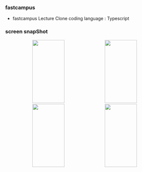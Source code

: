 ### fastcampus
* fastcampus Lecture Clone coding
language : Typescript 


### screen snapShot
<p align="center">
  <img src="https://user-images.githubusercontent.com/64457004/141491477-49b84aa0-f64c-4445-b52e-dc86de766537.png" width="45%" height="200px">
  <img src="https://user-images.githubusercontent.com/64457004/141491691-becc6ff6-8741-4010-9d6c-6abf4750c7b9.png" width="45%" height="200px">
  <img src="https://user-images.githubusercontent.com/64457004/142715479-b58e8a1d-25d1-45fd-bbb0-5e522dd4263c.png" width="45%" height="200px">
  <img src="https://user-images.githubusercontent.com/64457004/142715375-7771da21-0c16-43ed-a09b-3290932ac5b2.png" width="45%" height="200px">
</p>

